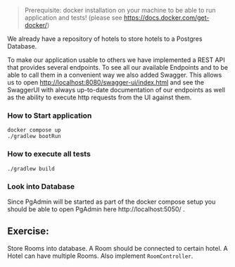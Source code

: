 
> Prerequisite: docker installation on your machine to be able to run application and tests! (please see https://docs.docker.com/get-docker/)

We already have a repository of hotels to store hotels to a Postgres Database.

To make our application usable to others we have implemented a REST API that provides several endpoints.
To see all our available Endpoints and to  be able to call them in a convenient way we also added Swagger.
This allows us to open [http://localhost:8080/swagger-ui/index.html](http://localhost:8080/swagger-ui/index.html) and see the SwaggerUI with always up-to-date documentation of our endpoints as well as the ability to execute http requests from the UI against them.

### How to Start application
```shell
docker compose up
./gradlew bootRun
```

### How to execute all tests
```shell
./gradlew build
```

### Look into Database
Since PgAdmin will be started as part of the docker compose setup you should be able to open PgAdmin here http://localhost:5050/ .

## Exercise:
Store Rooms into database. A Room should be connected to certain hotel. A Hotel can have multiple Rooms.
Also implement `RoomController`.